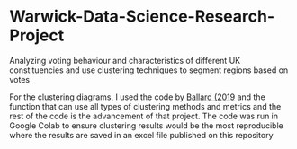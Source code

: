 # Warwick-Data-Science-Research-Project
Analyzing voting behaviour and characteristics of different UK constituencies and use clustering techniques to segment regions based on votes

For the clustering diagrams, I used the code by [Ballard (2019](https://towardsdatascience.com/explaining-the-2019-uk-election-result-with-data-science-86aa6f4e8094) and the function that can use all types of clustering methods and metrics and the rest of the code is the advancement of that project. The code was run in Google Colab to ensure clustering results would be the most reproducible where the results are saved in an excel file published on this repository
